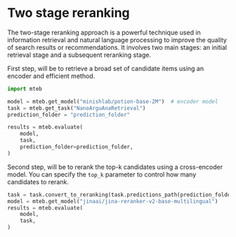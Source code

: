# Two stage reranking

The two-stage reranking approach is a powerful technique used in information retrieval and natural language processing to improve the quality of search results or recommendations. It involves two main stages: an initial retrieval stage and a subsequent reranking stage.

First step, will be to retrieve a broad set of candidate items using an encoder and efficient method.

```python
import mteb

model = mteb.get_model("minishlab/potion-base-2M")  # encoder model
task = mteb.get_task("NanoArguAnaRetrieval")
prediction_folder = "prediction_folder"

results = mteb.evaluate(
    model,
    task,
    prediction_folder=prediction_folder,
)
```

Second step, will be to rerank the top-k candidates using a cross-encoder model. You can specify the `top_k` parameter to control how many candidates to rerank.

```python
task = task.convert_to_reranking(task.predictions_path(prediction_folder), top_k=100)
model = mteb.get_model("jinaai/jina-reranker-v2-base-multilingual")
results = mteb.evaluate(
    model,
    task,
)
```
